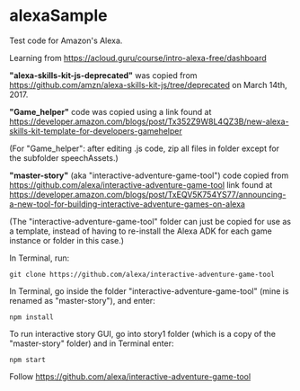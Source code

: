 # alexaSample
Test code for Amazon's Alexa.

Learning from https://acloud.guru/course/intro-alexa-free/dashboard

**"alexa-skills-kit-js-deprecated"** was copied from https://github.com/amzn/alexa-skills-kit-js/tree/deprecated on March 14th, 2017.

**"Game_helper"** code was copied using a link found at https://developer.amazon.com/blogs/post/Tx352Z9W8L4QZ3B/new-alexa-skills-kit-template-for-developers-gamehelper

(For "Game_helper": after editing .js code, zip all files in folder except for the subfolder speechAssets.)

**"master-story"** (aka "interactive-adventure-game-tool") code copied from https://github.com/alexa/interactive-adventure-game-tool link found at https://developer.amazon.com/blogs/post/TxEQV5K754YS77/announcing-a-new-tool-for-building-interactive-adventure-games-on-alexa

(The "interactive-adventure-game-tool" folder can just be copied for use as a template, instead of having to re-install the Alexa ADK for each game instance or folder in this case.)

In Terminal, run:

    git clone https://github.com/alexa/interactive-adventure-game-tool

In Terminal, go inside the folder "interactive-adventure-game-tool" (mine is renamed as "master-story"), and enter:

    npm install

To run interactive story GUI, go into story1 folder (which is a copy of the "master-story" folder) and in Terminal enter:

    npm start

Follow https://github.com/alexa/interactive-adventure-game-tool